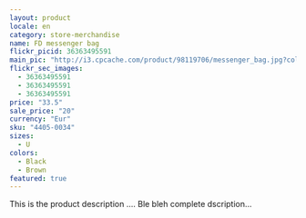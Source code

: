 ```yaml
---
layout: product
locale: en
category: store-merchandise
name: FD messenger bag
flickr_picid: 36363495591
main_pic: "http://i3.cpcache.com/product/98119706/messenger_bag.jpg?color=Khaki"
flickr_sec_images:
  - 36363495591
  - 36363495591
  - 36363495591
price: "33.5"
sale_price: "20"
currency: "Eur"
sku: "4405-0034"
sizes:
  - U
colors:
  - Black
  - Brown
featured: true
---
```


This is the product description ....
Ble bleh complete dscription...
